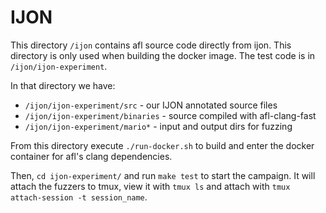 # IJON

This directory `/ijon` contains afl source code directly from ijon. This directory is only used when building the docker image. The test code is in `/ijon/ijon-experiment`.

In that directory we have:

* `/ijon/ijon-experiment/src` - our IJON annotated source files
* `/ijon/ijon-experiment/binaries` - source compiled with afl-clang-fast
* `/ijon/ijon-experiment/mario*` - input and output dirs for fuzzing

From this directory execute `./run-docker.sh` to build and enter the docker container for afl's clang dependencies.

Then, `cd ijon-experiment/` and run `make test` to start the campaign. It will attach the fuzzers to tmux, view it with `tmux ls` and attach with `tmux attach-session -t session_name`.













